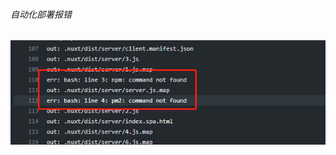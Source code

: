 ###### 自动化部署报错 
![01.png](data:image/jpeg;base64,iVBORw0KGgoAAAANSUhEUgAAAmEAAADJCAYAAABrJeXhAAAAAXNSR0IArs4c%0A6QAAAARnQU1BAACxjwv8YQUAAAAJcEhZcwAADsMAAA7DAcdvqGQAAC0CSURB%0AVHhe7Z2/i2RLlt/1J2jkSCAxw2hHo11JjJBoFkQjyaq1eo01ymhqLbWhfk7v%0AsnQbPTzoxzBGi8da67TT0KZgnWJVRvnFUEwPMhtm4K3xYIxxlh0EkiFpdXVP%0AxI2455z4kZlVtzpvZn6MDy/rxo9z4kRUnG9H3lfx937wez8aYL+8u/3NcPO+%0AXrY7Pxkuf/nNcPllrQwAAADWAiIMAAAAYA8gwgAAAAD2ACIMAAAAYA8gwgAA%0AAAD2ACIMAAAAYA8gwgAAAAD2ACIMAAAAYA8gwgAAAAD2ACIMAAAAYA8gwgAA%0AAAD2ACIMHpAPw82vl7ySCQLvPw7f/vrj8K5WdqC8vvpm+PaX18PrStkq+PJ6%0A+MRaBoCFWZ0IO/vi7fD6q7fDi4szW/bkZXge+OLp9PxsOH81PVM8e6La7YFl%0A74L8fEgi/HT1k2pZol2ndmfl7iJsm9ht4+cqkUS+hdAIgmSMm1CNxZIibEuf%0AHpqeCJM1keJxv3mX9XjHuCHCAOABWJEIi4JKBJQIMSPCHj8fXnz1cjibfi7K%0AM9LHm+H8sX/+eTleEdZLYstcHL45dvdIpHtm13XxWdbRSkRYk0X9O9y1AwDH%0AySq/jvQi69HFG/XzdPr16vnwaCrPyGlZPiVbgHDikP4VPm/eVqwo8WHql+2E%0A8K/6BZKK+HBzFf91HuzcfshlNnnPiSeesMz+ZF+mf+Vbv0tBVRNpoY9Km2gr%0APvdCQpdlf7aIXWprfZD4qzYqDr7Mx+TS+xjiUM5XbmfipOqJ77fXylbpd11M%0AiB+pTRknO4+CHk9pQ8+FjtG723Ferub4xjIXN1Nm+9WE+N9+jHHIY558ceto%0Asw9SpmJQ+70IsdVzOtGai8Z6sOvUlvXw7cx8mDWrf1+sD2as4xgvc5/l7xgA%0AnBYHIcLk5/gV49PhmXzdePF8eFGIsIVPwXxClg13ShJWCMiGazfTMnnasqVE%0A2Jx8JJHNPlj7UXCkcWTfK6KgFDiacpzBh5zIynKhjIX1x9OLXdVGK0mPlHFI%0AbeWzSo4qFu3YOb/VeojJeParFsfyWUzU7bH2YlHG0PZv+5Z+sq9+XVfWQY8w%0A59I+9CM26vPu56rrQ3qm/Zj6n0WOkNpsmIumuCrjtgt2PlrjjvXqcyH25zL7%0A+wMAp8gBiTARYJPIkq8nvQiTU7Da6dhdKTbzeQMvE57djNvJczl6Plj7PvHE%0ApLDtSVemiIcfdxkHoYxF277QjV0twaZkXQiJmPBsEk82O8lY2/CffX9bJX6h%0AYs+LjgrtWLTm1JLadtfDFn5o8hrJ7fS8+5jPc9xfkyMtP2qx7c1Fcz0IFbs7%0A4OdDfhbbdo7K34P598rZ37huAODYOZivI18nASbPCsE1v0+W2tybYoOcN9DD%0AF2Efhxv5ekj5LLRFWDnG8lmtTi8WUl+SmG3Tr1/2nymSby/h9srETiwLX6El%0Ae72EuSGZVuO6hfhpx6I2p+3YdNfDFn5o8lhyu9m22JnjYH3q+iC0/KjFdhvx%0AUqwHoTfvm2nNRxh3FmPlXMzz7+xvMw4AOGoOQoTZk68ouEz50qdgQtjE5w1T%0ANtK0oYfP0+YZPleERF3MTBv2DklPqNmYN3b5uUx4qSwmiHkcucyNT9DjMjQS%0ApLZT8zHVqQuJiC/XfRpaSdpgk1yzrw3JWMZy836sUyTwcnyBbjJtCSTpb7fY%0AzJT+N+duxPbj2lbWQSaU2RjmdZfnw4qwXFdiouLV9UFozW81tp25MHg7/Xbi%0Ao32/rCxvzVeOy/jZxCHYTO2cP4gwgJNnVSJMxJf9cxPz6Vc8DZuem5fvH+AU%0AbCIKi/ivXLs5x401PA8vJ7uNfUpeZbtpo98oJizRD2tDb/pFolf2P11d540/%0A9KNsx34b42omUIWx86EQgrEf15+JzYiPRSN2LR/sHFnBYMczkm25ZOiZfLB9%0AjQRhUbHVS6a9MheLNL5m7Px4hDwmWQO6rBW7cuzanhlzJQ553UlZsK3Wnh6P%0A+71o+uBiENuqeLXi15iL/npw5a7fGIf2uijHMNtp/x5pH1zse2sDAE6CVZ6E%0AwYrIybZS9rlYgw93onUKBocHcwkAy4MIAwCo0jrRAgBYBkQYAAAAwB5AhAEA%0AAADsAUQYAAAAwB5AhAEAAADsAUQYAAAAwB5AhAEAAADsAUQYAAAAwB5AhAEA%0AAADsAUQYAAAAwB5AhMEDEv/ieO3OR7gf5b2fAABwaKxOhKVLvF9cnNmyJy8b%0AF3g/HZ6l50XZfrAX/R4O+XLmSlmiXad2t97uImyb2G3j5yoxd2DaK3F2vcgZ%0AEQYAcPisSISdDeev3g7PnkQhZkTY4+fDi69eDmfTz7rc1pU+3gznj6d2e+J4%0ARZgIh1biX+aC482x6/mwbtpjk9gd5poBAIC7s8qvI70Ie3Txxgmtt8PrV8+H%0AR1NZ+uzF2r15/3E+qVCJ34oVJT5M/bKdIIn423wacnfEh5ur6+FTsqNOUmyy%0An0WLPz3JvsgJjfFZKAVVTaSFPiptoq343IsLXZb92SJ2qa31IQqY3MacKNky%0AH5NL72OIQzlfuZ2Jk6onvt9eK1ul3/YUzCP+bCNgpV6y4e304gAAAGvkIESY%0A/CwnZOmrx2cXo9hKwktIX1XqZ/fFJ2RJtFMStUJAibCprhVBlix8KmW7EIVM%0A8s8mcWt/FmGpXfC9IgpKgaMpxxl8yMm+LBfKWFh/PL3YVW0EAVQXHGUcUtso%0AZvJYVSzasXN+q/UQBeTsVy2O1dgqUdeOe4uKPwgvAICD4oBEmAiw6atGOfFK%0AgisIsHj6FU7FljoJK5LanPRsQt1NhC1Fz4e2kEh1JfE7MTNSFQqJIh5+3BWB%0ANFLGom1f6MauJjSSkCmErYw7CpyZZNPHRKFt+M++Py3CvF+Gjr1AjMluQsz1%0A2YwDAACslYP5OvJ1EmDyTIRXEGHze2SttnemSKxz0jt8EfZxuLktRVBbhJVj%0ALJ/V6vRiIfVFzNg2/fpl/5lChPSET69M7MSydzpGPaG1QYR1xe2E1OkLOU9j%0ADIgxAICD4SBEmDn5moRXKrd1S1F2Z0Iym5NcSJJTYtMJM3yuCIlW0pWyXRNk%0AzYY864mwVBbsqXHkMjc+QY/LIHUrPms7NR9TnZ4g9eW6T0PDB4sVJs2+uiIs%0AjuXm/VjH2JM25fgCXRG2QTwGoiA1cZrEVN1/oTeG/vgAAGAdrEqEiaDKf2oi%0AMJ9+xdOw6XnnT1Qscgo2EYWFiBgrZGKSm56HF7Jdkp0SaNkuCoOHFmHa/qer%0A65yQQz/Kduy3MS5lrymkjJ0PhRCM/bj+TGxGfCwasWv5YOfIixY9npFsa4NI%0AmXwoBJCILdVfLr/LKZmLQzG2lg8ZO4Z+HAAAYI2s8iQMVoSIgR1F4+KswYc7%0Asc0p2B052JgAAEACEQZwKJiTuAcSdwAA8NlAhAEAAADsAUQYAAAAwB5AhAEA%0AAADsAUQYAAAAwB5AhAEAAADsAUQYAAAAwB5AhAEAAADsAUQYAAAAwB5AhAEA%0AAADsAUQYPCDx7sbqvZNwL8p7PwEA4NBYnQhLl3gXF3E/edm4wPtsOH81X+D9%0A7IlqsyeaF16vHEnsmy5+btep3ZO4uwjbJnbb+LlK/H2P0yXddxFTiDAAgMNn%0ARSIsiikRUSLEjAh7/Hx48dXL4Wz6WZfbuk+HZ6revjheESaiqpX4l7msenPs%0Aej6sGzM2uQdSBFkQYogpAIBTZJVfR3oR9ujijfp5Ovl69Xx4FD6/Gc4f27aL%0AnYaZC5PnRGnFihIfpn7ZTpBEHJKvenYXxIebq3SSMnL7IZdZITOLFn96kn3J%0AJzKaUlDVRFroo9Im2orPvajSZdmfLWKX2lofJP6qjYqDL/MxufQ+VgSRiaWJ%0Ak6onvt9eK1ul38UpmH5eq18lniwmn62dXhzqhLHdxrh/GtdS6Dv56ObDxG6s%0Ac5nn/f7CGwDgVDkIETYLKznpGj9fPB9eZBGmRFc4MVtIhPnkKElpSlBWCJQn%0AQFYEWbLwqZTtQhQyyT9JzrMP1v4swlK74HtFFJQCR1OOM/iQk31ZLpSxsP54%0AerGr2ggCqC44yjiktvJZhMc0VhWLduyc32o9RMEy+1WLYzO2O4kwTcWfLYSX%0ARsYaxpD9d31mfBxU7HQcAABgJw5IhIkAm069RGwFETZ9nt4Hk9Ox80mw/ed/%0A9sPhf3zvHwzD9/7+MHz3OyPyXwCAFTPuV/9z3Le+/sH3zZ4IAMfJwXwd+ToJ%0AMHkmL+knEWaIX0/+l3/zw+H/1TY4AICD4DvDux981+1vAHBsHIQIMydf01eQ%0ApnwiiLUvng7/63ucfAHAYfN3oxDzexwAHBerEmEivvKfoQjMp1/xNGx6rv9E%0AReVPV+iN7N3vfG/4d7/7r+b6OxDeeZpeTLYvQcf3YsLz8EK2e08pvOdTa6fe%0Aw1HPNhH9sDbsO0buXSllP75wHX0I/Sjbsd/GuJrvmCmMnQ/GhzDO3Jfqz8Rm%0AxMeiEbuWD3aO1LtKAT2ekWxLv+NUYfKheIcrvDtVsdV7H6tV5uMg6HotHzJ2%0ADP04jFT6yzHNPqo+1Vj1GmrHFJbg4p//0OxftToAcDys8iTsvsT3wCL/9o4C%0ADCYkee870a7BhztR/58VFmFvMdkgYOHezO+wchIGcOwcpwibBJhQKwc4SMxJ%0A3AOJu40gwh4a9i+A0wERBgCwIti/AE4HRBgAwIpg/wI4HRBhAAArgv0L4HRA%0AhAEArAj2L4DTAREGALAi2L8ATgdEGADAimD/AjgdEGEAACuC/QvgdECEAQCs%0ACPYvgNMBEQYAsCLYvwBOB0QYPCDxnsHqvZMAUIX9C+B0WJ0IS5d4v7g4s2WP%0Anw8vwkXdL4cz/XxEX/z97MkxbWILXxGz9H2D5pLn2kXTn0GEmat8EHyfnXz5%0Ad6VsAZqXx2/AXGj+gP5lFozD8exfALCJFYmws+H8VRRRIqqMCHvycnj96vnw%0AKAgxK8IeXbwZXn/xdPr56fDsqzdHtImtXIRNSMKri7DPjIyPew0/L6sUYXu4%0A3xIRBgB3YJVfRxYiLFGIMBFub4bzx7r87XKbWEjq6ZRFbephw70eLn9ZlkVB%0Ach1OgEKZEz2SVPyzNjGZXOZ/1atLm41v/iQqnkAVZZMIuxQfQplPVLHdroKq%0AJsL0SYRJouJDI3Y/+L2fqOd3SL4yLz62U5y27evd7Rjjq7GfyYd5XGNsTOzS%0AXMQ5ugnP57YmHjv6IJiTHD0mGWN6nmPX8SHM+VgW4jqvpeiLjbe2047DyDSe%0A3G4L8dHrrzpWM86EX68Nwpgrv2PV2I24+no9Lx2HbVhs/wKA1XPgIkxOvqaf%0A5bRs/Hx+sdRJWExseaPWCT5s5uPmPAkivWnHhDK38/+S312EqY1f+2CQZFr3%0AxzAljTnBuKTi7W1J095IcZIx+ZCeaR9sXfFlHlOPGHNJhJX6zt4mzPyEtlro%0A1OZifp7bSplOyDv60Jxn48/INj5k25PgGp+15ks/78dBxdmPtUGzPzfWMJeq%0AP2m3ddymOGRRFJh8bcZuKnM+PFQctmGZ/QsADoHjEGHp68rxmXw9ucgmJpuq%0A39DTZtzZcFsJ7m7IRq8Sh/nZJxyXEOSZ97GTbO5Dr58iiTZ96CTQ1HYTIUnu%0A2MZh/fXxrs3F/Dy3vWdCbgqPot8tfMjxnoV6ITJUzPXzahy8D1uOtdVfsXbc%0A+mjGoofrI9CM3fi5uSaXj8M2LLJ/AcBBcARfR77NAkyeSdtFNrHeptop6wmS%0A3VGbvqCSRUie2Qd7EpYRPyW5pnqdZHMfev0USbTpgxvrnYinPTsnbUUz6dbm%0AIvw8P89t75mQi5glin6T7Y4POd4VERbWxzwmPY/NOHgfthxrq79i7bj10YxF%0AD9dHoBm78XNzTS4fh21YZP8CgIPgwEVYPPnKdUP5kl9HNk5VOhtukVQcsqnr%0Ar1/6qE1/RPpOdqWfbEf8afmqE0wn2UTEnup3S3pjLpLohoS3q22D9K3iNT/b%0APpE3k25zLubnua1fHzv6EPqurRE3vrlex4cc74YIy3bs3DfjYHyIbVq/C5pm%0Af8aHWE/3Jz/vvCbymN2zauxcWfj8cHHYhmX2LwA4BFYlwkR8pT81EZleug/i%0AypXl/yNyOg2bni/6JyqCuBk314mcDHySVeQEVykTQpLxCaLJtLkndLspWYTn%0A4UX3WYQFG6pdTiLSRvVR+hrtbZv0QiJTdrQt74N5N6fpQ2e8DawPc5LNTHGa%0AE2mfZtJt+jbXyW39+tjRB8HEz8UrPze+NXzI8a59HRlPDlNf8tJ+mot2HLRv%0A47PO74Jmu/5G/JxPsbPj3YBbY4neWtFjesg4bMNi+xcArJ5VnoTdFzYxWB6b%0AgAEeCvYvgNMBEQawFYgw+DywfwGcDogwAIAVwf4FcDogwgAAVgT7F8DpgAgD%0AAFgR7F8ApwMiDABgRbB/AZwOiDAAgBXB/gVwOiDCAABWBPsXwOmACAMAWBHs%0AXwCnAyIMAGBFsH8BnA6IMACAFcH+BXA6IMLgAZG/Mr/bnYlwOMS7GLlFYGnY%0AvwBOh9WJsHSJ94uLM1uWL/F+OZzp5yOPLt6YS733vYnZS38Ph/li53q50K4z%0AXxA9P9tdhG0Tu238XCWNi6UPFUTYw7Dv/QsAPh8rEmFnw/mrt8OzJ1GIGRH2%0A5OXw+tXz4VEQYlaEpbpBiCHC7sVmcdO7P7EmwnZnc+wO9w7HQ10X8HnZ9/4F%0AAJ+PVX4dWYiwREWEJR5EhL3/OP5L/zcTc+K3YkWJD1O/bCdIIv52gdMQ8eHm%0A6nr4lOzcfshlNtnPosWfXGRf5ITG+CyUgqom0kIflTbRVnzuhYcuy/5sEbvU%0A1vog8VdtVBx8mY/JpfcxxKGcr9zOxEnVE99vr5Wt0u/aKVg1DoGW39Nau5pj%0AFWMh47HzZeO0YxymPupIm7mvnt92LuqE+N7G8Xwa13PoO8XJrQnj91jnMq+9%0Acq0eMovtXwCwehBhLXxCloQwJYcywdkkYEWQJQufStkuxASe/LNJ2NqPiTaN%0AI/veEAVW4GjKcQYfcqIty4UyFtYfTy92VRtBANWTfRmH1FY+JwEz/qxi0Y6d%0A81uthygWZr9qcSyftePQ9nsSOXm8cx+2fxunu8Qh1t2EG0NnLlqIbyGOOYau%0Az4x+7vzWc3EELLJ/AcBBgAhrUSSUOQn0Ep5gk97DsFvS1UltSuRKNCRq4iFT%0AxMOPu4yDUMaibV/oxq6W5INYrgnbmKj1Scps08dEoW34z74/LcK8X4aavVYc%0Aen7XYxzQAsqIqTvGYStc++ZctMnznWOo+kz9ZZIt7/d9x7EuFtm/AOAgQIS1%0AKBLrvNEfvgj7ONzclsm8LcJqyd8/q9XpxULqa0EQ6dcv+88UAqCXmHtlYieW%0AvdMx6gmtDSKsK26LOGzyrR2D5K/Ya8+/ple2DY32O4ixtgiLcZnjpm05u8He%0AfcaxLhbZvwDgIECEtXAbuyS2lFTC5ynphs8VIdFKulK2y0mBULMhz3oiLJUF%0Ae2ocuaySuPS4DFK34rO2U/Mx1amLqogv130aGj5YbHJu9tUSDxMylpv3Yx1j%0AT9qU4wt0RVhfOCV0HNp+b+hr9OPT1Yexjh3bXeMQ10irrdBrXymr9JfH3RBh%0AKSZxfaX+bN/NdXugLLJ/AcBBsCoRJuIr/KmJzJvh/PFYFsSXK5sEVxBfrmyp%0ATSxu/CJirJCJSWB6Hl7IdolxSjZlu5h0HlqEafvxZefoQ+hH2Y79Nsal7GmB%0AYDB2JPnbNrEf15+JzYiPRSN2LR/sHHnBoMczkm3ZJF4w+VCIDxEKqr9c3hNh%0ArbJuHFp+bxJ0U7vC3sJxyNj2/bkYqfTXFmHTs9zXvI7b4zkOltq/AGD9rPIk%0A7L6wiS2IJM59J7k1+HAntjsFO1j2Ni8bxOOBw/4FcDogwgBge8xp4L4EJiIM%0AAI4DRBgAwIpg/wI4HRBhAAArgv0L4HRAhAEArAj2L4DTAREGALAi2L8AToem%0ACPvXv//vDxa9idXKAQDWCvsXwOmACAMAWBHsXwCnAyIMAGBFsH8BnA6IMACA%0AFcH+BXA6IMIAAFYE+xfA6YAIgwfkr4Zf/Z//O/zqslYGADXYvwBOh9WJsD/8%0Ak6+HL3/69fBn/+mPbNkf/OnwZ+PzL3/64+EP9fPf/6Phj38c2wjPz49pExMR%0A89fDX1bL7sCf/2L4m7/9xfB1rewuXP718L9HkSX8zc//olLnM4qwyZe6Hw/N%0AXww/+9sYB+GkRKfE/Zu/qpctwF9+c7d4fv3z3+b5eEj/MgvG4Xj2LwDYxIpE%0AWBRTIqJEiBkRdv7j4csf/+nwH4IQcyJsLMt1pd5Yfjyb2MpF2IQkvP2In4TE%0A6bfDr77Zkx9jAs52gxhccM7WzipF2MK/N9uACAOAO7DKryMLEZaoiTDDs+H5%0AkiJMREv617Te1MOG+wt1+jGXRUHyi3ACFMqc6JGk4p+1icnkZ/lf9b8dfvbn%0AU5nxzZ8AxROoomwSYT8TH0KZT1Sx3a5CpibC9EmESaLiQyN2dz1RkpiK/aoY%0AnOK0fV9jjH8uQir6kPoLfX8zii15nv2vJfqKANjRB0HHz6yXIPKm59lOtPmr%0AMK+z/8H3MOdj2eRvWkvRFxtvbacVh8A0ntxuC/HR6686VjPORC3eFcKYK79j%0A1diNuPp6HS0dh21YbP8CgNVzXCJsOjFbZhNzyVQ2cJMgxs15EkR6044JZW7n%0A/yW/uwhTG7/2wSDJtO6PYUoac4JxSWVBEZbw408+pGfaB1tXfJnH1ETFpOqH%0As7cJOz+zD3lec3825pnaHO3oQ3OeQz+1NTnPW/ZfykQUGH+jUGjNl35u4mDs%0AunlJdkJZm2Z/bqwhzqo/uyY2EeOQRVFg8rUZu6nM+fBQcdiGZfYvADgEjkeE%0AhbKfDn/8BwttYrKp+g09bcadDbeV4O6GbPQqcZiffcJxCUGeeR87yeY+9Pop%0AkmjTh04CTW0LbCJcYjze3/Rz7jv7XxFhIUlv8nkzTeFRrLu0HuZ1kdumuhV/%0AdZykvo65fj77MPdf+ND5XdC0+ivmzK2PZix6uD4CzdiNn119H58l47ANi+xf%0AAHAQHIcIC8/j+2Ty8yKbWG9T7ZQtIQRm1KYvqGQRkmf2oXMqI8k11eskm/vQ%0A66dIok0f3Fi3IY3P4xPwDlh/4+mR/Jz9zP67mMvz0fbOgqFCU3gU6y7FbI5d%0AbpvqVvzNYwnxm2Ou59H6cH/x0eqvWDtufTRj0cP1EWjGbvzs6j9kHLZhkf0L%0AAA6CIxBh8h7YLMCEZTYx2XAbpxqdDbdIKg7Z1LcXCWrTH5G+k13pJ9sRf1q+%0A6gTTSTYRsfcZvo7sJLxdbWuqfoi9HcSR8Te0dWIh+69FWIxb08aOPoit6hpR%0A/th68zrJ/qc1WvE3j0XqZDt27u28qXVofIhtthEfzf6MD7Ge7k9+3nlN5DG7%0AZ9XYubLw+eHisA3L7F8AcAisSoSJ+Ep/aiISv15MJ12m7E+eNdp8vdwmFsTN%0AuLlO5GSQEpyvP5ITXKVMCEnGJ4gm0+ae0O2mZBGehxfFZxEWbKh2OYlIG9VH%0A6Wu0t23SC4lM2dG2vA/m3ZymD53xbkE19lOc5kTax/o9xzT3nf2fRU05VhfD%0AHX0QTJ8uXrMdLQLiZ2kX7GwjwsKzuS95aT/5nftx/Vvfxmed3wXNdv2N+Dmf%0AYmfHu4E8Zvu8HruIHtNDxmEbFtu/AGD1rPIk7L6wicFdsUkX4PPD/gVwOiDC%0AABSIMNg37F8ApwMiDABgRbB/AZwOiDAAgBXB/gVwOiDCAABWBPsXwOmACAMA%0AWBHsXwCnQ1OEHTJ6E6uVAwCsFfYvgNMBEQYAsCLYvwBOB0QYAMCKYP8COB2O%0AV4R9j00MAA4P9i+A0+HoT8L+4+/+i2odAIC18S9H9P5VqwMAx8NRirC/U5vY%0A8N3vqM8AAGvG7le1/Q0AjofVibCzL94Or796O7y4OLNlj58PL8bnr796OZzp%0A509ehvqJZ09+NPzX3/knZiMDADg0Pn7/H9k9EACOjhWJsLPh/FUUUSLEjAgT%0AofXq+fAoCDEnwjSq/L/903+sNjROwwDgUPjO8N+//w/rexwAHBWr/DqyEGGJ%0ATSIsibVa2V14/3H49te/mfg4vJuev776Zvh09ZOp3k+Gy19+M1x+6euX7YR3%0At+OzX14Pr9WzuyA+3FxdD5+SndsPuUxs3LxPdT8MN5MP0kb7k335UvWTmcY0%0A1RXsuFUflTbRVnw++1KWZX+2iF1qa32Q+Ks2Kg6+zMfk0vsY4lDOV25n4qTq%0Aie+318pW6Xdo25l3O2ctxO9kw9vpxQEAANbIUYiwRxdvpq8j3wznj23ZnfEJ%0AWRLtlEStEFAibKrbS6hZ+FTKdiEKmeSfJOfZB2t/FmGpXfC9IgpKgaMpxxl8%0AyMm+LBfKWFh/PH0xUrERBFBdcJRxSG2jmMljVbFox875rdZDFJCzX7U49mOr%0AfduWij8ILwCAg+K4TsJC+UJCrEhqc9KzCXU3EbYUPR/aQiLVldOSMul3hUIR%0ADz/uikAaKWPRti90Y1cTGul0qhC2Mm6xo0k2fUwU2ob/7PvTIsz7ZejYm+LR%0AFmgtXJ/NOAAAwFo5LhGm3iurl+9AkVjnpHf4IuzjcHNbiqC2CCvHWD6r1enF%0AQuqLmLFt+vXL/jOFCOkJn02iKJa90zHqCa0NIqwf19HnroBr0RgDYgwA4GA4%0AwpOwnkjbgZDM5iQniTQltvB5Spzhc0VItE42pGzXBFmzYRO7FSjafrCnxpHL%0A3PgEPS6D1K34rO3UfEx1eoLUl+s+DQ0fLFaYNPvqirA4lpv3Yx1jT9qU4wt0%0ARVhbPIp/zXaTmKr7L/TG0B8fAACsg1WJMBFf+s9N5He8grhyZV88DW3m98GE%0AhQTYRBQWImKskIlJbnoeXsh2SXZKoGW7KfE+sAjT9j9dXeeEHPpRtmO/jXEp%0Ae14oZYydD4UQjP24/kxsRnwsGrFr+WDnyIsWPZ6RbGuDSJl8KASQiC3VXy6/%0AyymZ6yugY9HyIWPH0I8DAACskVWehMGKEDGwo2hcnDX4cCfap2D35mBjAgAA%0ACUQYwKFgTs8eSNwBAMBnAxEGAAAAsAcQYQAAAAB7ABEGAAAAsAcQYQAAAAB7%0AABEGAAAAsAcQYQAAAAB7ABEGAAAAsAcQYQAAAAB7ABEGAAAAsAcQYfCAxLsb%0Aexd4nzr+Pk8AADgdVifC0iXeLy7ObFm+xLtxSfeTl/V2e6B54fXKEUGw6eLn%0Adp3aPYm7i7BtYreNn6ukct/jvURY7+LwQ2HDHZg7/y6pq524xBwA1s6KRNjZ%0AcP7q7fDsSRRiRkyJwHr1fHgUhFhNhD0dnn31Znj2xRtE2D3YLG5EVH0c3lXL%0AlrmsenPsej6sm8XXBSKsycEKdQA4KVb5dWQhwhINEZbqP7pYWISZC5PnxG83%0AeCU+TP2ynSBJZYmvn8SHm6sxgSU7KhnbxDWLlnDqovzJvkgiND4LpaCqJbbQ%0AR6VNtBWf+ySqy7I/W8QutbU+SPxVGyNKbJmPyaX3McShnK/czsRJ1Qti6FrZ%0AKv0uxUY8JQz13Xp4dzvG8WqOhxmvnys372WbaCf/PLX3c1Ki/PP9jf5eZltq%0AnTjf7Dw1mOIy97d5PYQ1cPsx2spxtzGvrVUAgLVx+CIsnZKNnxcVYSGhuEQ7%0AJUu7wZcnQFYEWbLwqZTtQhQyyT9JmLMP1r6UzePIvk/JT/vRT1zlOIMPWQSU%0A5UIZC+uPpxe7qo0ggOqnQWUcUlv57ITJFIt27Jzfaj1EwTD7VYtjM7aVeRAf%0Act9mHeoxjKix2/6j+KyNox/fmfZacLHTcTDU10NBGN/cn/in7db8DetOxjO1%0AvXlfX5t1/wEA1sOBi7D4NeT54/jzoiKsSO5zIisTnk0A2ya6+9Dzwdp34mFK%0A0NuedGWKePhxl3EQyli07Qvd2BU+jEyJuBQCUSzYk5Rk08dEoW34z74/LcK8%0AX4aOvYYIq86ft5N/TjG1mDgm/7t+Kpr1/Vj0z/JZ+1CfY4Mbv1+DtfWQ6+S2%0A5drrrmUAgJVw2CJsehm/4NXzsu2uFIl1TjY9ASR0hcRC9HxoJvFc9+NwI195%0AuQTZTlzlGMtntTq9WEj9MlH365f9Zwox5set6ZWJnVgWvhZM9or1oOiVjXQF%0AwWIirBMbYawbvsLr+FlFbBgx5mIX4p7ipett4ZOACAOAE+Yo3glLPOTXkbKp%0ApwQfPk/JJnyuCIlWAgiJyiXdTdRs2CRjk5C2H+ypceQyNz5Bj8vgEmVC26n5%0AmOrURVXEl+s+DQ0fLFYgNPvqirA4lpv3Yx1jT9qU4wt0RdgGMVIZl42J8tXM%0AmTyfRU9z7gTVrhYTeebfqTIYH23stF3TdxBvbtzBD2ffjV/60+U1f3Od3BYR%0ABgCHyapEmIgve6o1fdUYxJcr++Jp0X7pF/NDgglfq/gkNSXAkATlxeB6sinb%0ATQnPJd1NRD96ScYlIWX/09V1TpqhH5fwmuNS9sTnqpAydj4UQjD24/ozsRnx%0AsWjEruWDnSOfsPV4RrItKyQKJh+KJJ5OhSZyeU+Etcp8HAQlZqoibCqL9cdn%0Apm9ZA6qv3CbGwPZnxxb7tPHw8+fb5zI9f3pMnd8LE1d55tZkUZ76nHzMdXLb%0Aef379SBU1y4AwApY5UkYrAiXJPfCGny4ExtOwQ6SDQIWAAC2BhEGADuACAMA%0AWApEGAAAAMAeQIQBAAAA7AFEGAAAAMAeQIQBAAAA7AFEGAAAAMAeQIQBAAAA%0A7AFEGAAAAMAeQIQBAAAA7AFEGAAAAMAeQITBA+LvLYSlKO/9BACAQ2N1Iixd%0A4l1cxJ0v8X45nOnnT17ai71fPR8e6fI90Lpseu0UlydXaNep3ZO4uwjbJnbb%0A+LlKqndgThdi73g3JiIMAODwWZEIOxvOX70dnj2JQsyIMBFaIq6CEKuIsC+e%0Azj+vgOMVYb17A5e5rHpz7A737sLa2OTZp9uPB3pBOQAA3IdVfh1ZiLDE5xZh%0A7z8O38opRWBO/FasKPFh6pftBEm6u5561BAfbq6uh0/Jzu2HXGaT/Sxa/OlJ%0A9kVOaIzPQimoaiIt9FFpE23F51546LLszxaxS22tDxJ/1UbFwZf5mFx6H0Mc%0AyvnK7UycVD3x/fZa2Sr9rp6CSbsU/63WxHRqVvOhG4c6YWyjAJT6n8a1ZE7k%0A3HyY2I11LvO83194AwCcKschwtTXkXKSZtrcFZ+QU8IcP1shUJ4AWRFkycKn%0AUrYLUcgk/yQ5zz5Y+7MIS+2C75XEXwocTTnO4ENO9mW5UMbC+uPpxa5qIwig%0AuuAo45DaymcRHtNYVSzasXN+q/UQBcvsVy2O5TPlz9YiTFPxZwvhpZGxhjFk%0A/12fGR8HFTsdBwAA2InDF2GaUP5mOH9cKduVIqnNicgm1N1E2FL0fGgLiVS3%0AfoJREw+ZIh5+3BWBNFLGom1f6MauJjSCWK4J2ygW9GnObNPHRKFt+M++Py3C%0AvF+G0p6MM8d6CRHWjEObHOvsv+oz9ZdJtvxYOrEEAIAuxyXCwntliDBr3ydJ%0AqftxuLktRVBbhNUEln9Wq9OLhdSX5G7b9OuX/WcKEdITB70ysRPL3ukY9YTW%0ABhFWxlXsa4GT6IyvoDGGHcRYW4TFuZl91rac3WCv4gcAAGzkuERY+GqyJ9J2%0AwCUXSaQpsYXPU9INnytCoi5mYtkupxVCzYZN7FagaPvBnhpHLqskTz0ug9St%0A+Kzt1HxMdXqC1JfrPg0NHyxWIDT7agmYCRnLzfuxjrEnbRoiqSvCNohHoTa2%0AMD8t/4XeGCpllf5y7BsiLM1LnNvUn+27uWYAAGAjqxJhIr70+12v01eLQXy5%0Asull/EcXb9TzhQTYREw+6ZRCJzVJRNPz8EK2S7JTwivbxcT30CJM248vXEcf%0AQj/Kduy3MS5lzwuljLHzoRCCsR/Xn4nNSEN8xPLZt5YPdo68aNHjGcm2rJAo%0AmHwoBJCIFdVfLu+JsK5AmxB79xRh/TiMVPpri7DpWe5rXkPtmAIAwK6s8iQM%0AVkRNIHxu1uDDndjiFOyu7C0mGwQsAABsDSIM4FAwJ3EPJO42gggDAFgKRBgA%0AAADAHkCEAQAAAOwBRBgAAADAHkCEAQAAAOwBRBgAAADAHkCEAQAAAOwBRBgA%0AAADAHkCEAQAAAOwBRBgAAADAHkCEwQMS7xms3jsJ96K89xMAAA6N1YmwdIn3%0Ai4szW5Yv8a5d0v10ePZAl3jfheaF1ytHEnv7wuhIu07tnsTdRdg2sdvGz1VS%0Aue9RX3S+S5wQYQAAh8+KRNjZcP7q7fDsSRRiRoQ9eTm8fvV8eBSEmBdZIsDe%0ADOeP9bP9crwirHdv4DKXVW+O3eHeXejHJj8fpJgEAIBFWOXXkYUIS1RE2KOL%0AN/W6S2AuTJ4TvxUrSnyY+mU7IZx8uNOQuyA+3FxdD5+SndsPucwm+1m0+NOT%0A7Iuc0BifhVJQ1URa6KPSJtqKz72o0mXZny1il9paHyT+qo2Kgy/zMbn0PoY4%0AlPOV25k4qXri++21slX6XZyCVU7FNhNPFpPP1k4vDnXC2G5j3D+Nayn0nXxy%0A82FiN9a5zPN+f+ENAHCqHLwIk7rPLtJXlSNfPLVt7opPyJKUpgRlhUB5AmRF%0AkCULn0rZLkQhk/yT5Dz7YO3PIiy1C75XREApcDTlOIMPOdmX5UIZC+uPpxe7%0Aqo0ggOqCo4xDaiuf1SmUikU7ds5vtR6iYJn9qsWxeBb83iDculT82UJ4aWSs%0AYQzZf9dnxsdBxU7HAQAAduLARVj8CjN8Val+lq80i7a7UiS1ORHZhLqbCFuK%0Ang9tIZHq1k8wauIhU8TDj7sikEbKWLTtC93Y1YRGEMuTmNDPJ7GgT3Nmmz4m%0ACm3Df/b9aRHm/TKU9iTWXrj1+/C4PptxaJNjnf1Xfab+MsmWH0snlgAA0OU4%0ATsKU6Frs68kisc7J5vBF2Mfh5rYUQW0RVhNY/lmtTi8WUl+Su23Tr1/2nylE%0ASE8c9MrETix7p2PUE1obRFg1rr6NOo0z9Zo0xrCDGGuLsDg3s8/alrMb7FX8%0AAACAjRzFO2HzV5ALnoS55BJOKqbEFj5PCTR8rgiJupiJZbucVgg1GzaxW4Gi%0A7Qd7ahy5rJI89bgMDYGg7dR8THV6gtSX6z4NDR8sViA0+2oJmAkZy837sY6x%0AJ23K8QW6IqwhHmvry4uyUUzV/Rd6Y6iUVfrLsW+IsDQvcW5Tf7bv5poBAICN%0ArEqEifiKf2YiMf1fj0F8uTL17pdut8gp2ERMPiJirJCJiWh6Ht7rcUl2Snhl%0Au5j4HlqEafvxhevoQ+hH2Y79Nsal7HmhlDF2PhRCMPbj+jOxGfGxaMSu5YOd%0AIy9a9HhGsi0rJAomHwoBJGJF9ZfLeyJsU1nqrxGHwodMRQylvmrtKv21Rdj0%0ALPc1r6F2TAEAYFdWeRIGK0KS974T7Rp8uBONU7Al2FtMNghYAADYkh8N/x8r%0AHJIVPvDwVQAAAABJRU5ErkJggg== "01")
